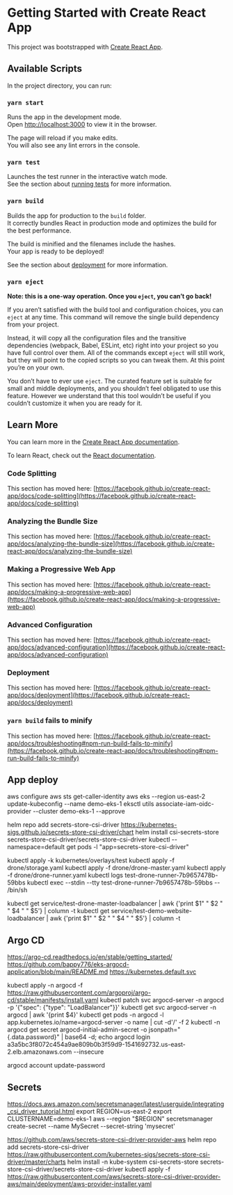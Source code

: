 # Getting Started with Create React App  

This project was bootstrapped with [Create React App](https://github.com/facebook/create-react-app). 

## Available Scripts

In the project directory, you can run:

### `yarn start`

Runs the app in the development mode.\
Open [http://localhost:3000](http://localhost:3000) to view it in the browser.

The page will reload if you make edits.\
You will also see any lint errors in the console.

### `yarn test`

Launches the test runner in the interactive watch mode.\
See the section about [running tests](https://facebook.github.io/create-react-app/docs/running-tests) for more information.

### `yarn build`

Builds the app for production to the `build` folder.\
It correctly bundles React in production mode and optimizes the build for the best performance.

The build is minified and the filenames include the hashes.\
Your app is ready to be deployed!

See the section about [deployment](https://facebook.github.io/create-react-app/docs/deployment) for more information.

### `yarn eject`

**Note: this is a one-way operation. Once you `eject`, you can’t go back!**

If you aren’t satisfied with the build tool and configuration choices, you can `eject` at any time. This command will remove the single build dependency from your project.

Instead, it will copy all the configuration files and the transitive dependencies (webpack, Babel, ESLint, etc) right into your project so you have full control over them. All of the commands except `eject` will still work, but they will point to the copied scripts so you can tweak them. At this point you’re on your own.

You don’t have to ever use `eject`. The curated feature set is suitable for small and middle deployments, and you shouldn’t feel obligated to use this feature. However we understand that this tool wouldn’t be useful if you couldn’t customize it when you are ready for it.

## Learn More

You can learn more in the [Create React App documentation](https://facebook.github.io/create-react-app/docs/getting-started).

To learn React, check out the [React documentation](https://reactjs.org/).

### Code Splitting

This section has moved here: [https://facebook.github.io/create-react-app/docs/code-splitting](https://facebook.github.io/create-react-app/docs/code-splitting)

### Analyzing the Bundle Size

This section has moved here: [https://facebook.github.io/create-react-app/docs/analyzing-the-bundle-size](https://facebook.github.io/create-react-app/docs/analyzing-the-bundle-size)

### Making a Progressive Web App

This section has moved here: [https://facebook.github.io/create-react-app/docs/making-a-progressive-web-app](https://facebook.github.io/create-react-app/docs/making-a-progressive-web-app)

### Advanced Configuration

This section has moved here: [https://facebook.github.io/create-react-app/docs/advanced-configuration](https://facebook.github.io/create-react-app/docs/advanced-configuration)

### Deployment

This section has moved here: [https://facebook.github.io/create-react-app/docs/deployment](https://facebook.github.io/create-react-app/docs/deployment)

### `yarn build` fails to minify

This section has moved here: [https://facebook.github.io/create-react-app/docs/troubleshooting#npm-run-build-fails-to-minify](https://facebook.github.io/create-react-app/docs/troubleshooting#npm-run-build-fails-to-minify)

## App deploy

aws configure
aws sts get-caller-identity
aws eks --region us-east-2 update-kubeconfig --name demo-eks-1
eksctl utils associate-iam-oidc-provider --cluster demo-eks-1 --approve

helm repo add secrets-store-csi-driver https://kubernetes-sigs.github.io/secrets-store-csi-driver/chart
helm install csi-secrets-store secrets-store-csi-driver/secrets-store-csi-driver
kubectl --namespace=default get pods -l "app=secrets-store-csi-driver"

kubectl apply -k kubernetes/overlays/test
kubectl apply -f drone/storage.yaml
kubectl apply -f drone/drone-master.yaml
kubectl apply -f drone/drone-runner.yaml
kubectl logs test-drone-runner-7b9657478b-59bbs
kubectl exec --stdin --tty test-drone-runner-7b9657478b-59bbs -- /bin/sh

kubectl get service/test-drone-master-loadbalancer |  awk {'print $1" " $2 " " $4 " " $5'} | column -t
kubectl get service/test-demo-website-loadbalancer |  awk {'print $1" " $2 " " $4 " " $5'} | column -t

## Argo CD

https://argo-cd.readthedocs.io/en/stable/getting_started/
https://github.com/bappy776/eks-argocd-application/blob/main/README.md
https://kubernetes.default.svc

kubectl apply -n argocd -f https://raw.githubusercontent.com/argoproj/argo-cd/stable/manifests/install.yaml
kubectl patch svc argocd-server -n argocd -p '{"spec": {"type": "LoadBalancer"}}'
kubectl get svc argocd-server -n argocd | awk '{print $4}'
kubectl get pods -n argocd -l app.kubernetes.io/name=argocd-server -o name | cut -d'/' -f 2
kubectl -n argocd get secret argocd-initial-admin-secret -o jsonpath="{.data.password}" | base64 -d; echo
argocd login a3a5bc3f8072c454a9ae809b0b3f59d9-1541692732.us-east-2.elb.amazonaws.com --insecure

argocd account update-password

## Secrets

https://docs.aws.amazon.com/secretsmanager/latest/userguide/integrating_csi_driver_tutorial.html
export REGION=us-east-2
export CLUSTERNAME=demo-eks-1
aws --region "$REGION" secretsmanager  create-secret --name MySecret --secret-string 'mysecret'

https://github.com/aws/secrets-store-csi-driver-provider-aws
helm repo add secrets-store-csi-driver https://raw.githubusercontent.com/kubernetes-sigs/secrets-store-csi-driver/master/charts
helm install -n kube-system csi-secrets-store secrets-store-csi-driver/secrets-store-csi-driver
kubectl apply -f https://raw.githubusercontent.com/aws/secrets-store-csi-driver-provider-aws/main/deployment/aws-provider-installer.yaml
